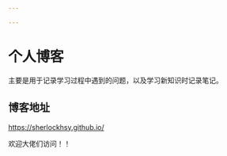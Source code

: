 ```yaml
---

---
```


# 个人博客

主要是用于记录学习过程中遇到的问题，以及学习新知识时记录笔记。

## 博客地址

<https://sherlockhsy.github.io/>

欢迎大佬们访问！！
